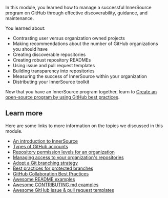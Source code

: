 In this module, you learned how to manage a successful InnerSource program on GitHub through effective discoverability, guidance, and maintenance.

You learned about:

- Contrasting user versus organization owned projects
- Making recommendations about the number of GitHub organizations you should have
- Creating discoverable repositories
- Creating robust repository READMEs
- Using issue and pull request templates
- Building transparency into repositories
- Measuring the success of InnerSource within your organization
- Distributing your InnerSource toolkit

Now that you have an InnerSource program together, learn to [Create an open-source program by using GitHub best practices](/training/modules/create-open-source-program-github/?azure-portal=true).

## Learn more

Here are some links to more information on the topics we discussed in this module.

- [An introduction to InnerSource](https://resources.github.com/whitepapers/introduction-to-innersource?azure-portal=true)
- [Types of GitHub accounts](https://help.github.com/github/getting-started-with-github/types-of-github-accounts?azure-portal=true)
- [Repository permission levels for an organization](https://help.github.com/github/setting-up-and-managing-organizations-and-teams/repository-permission-levels-for-an-organization?azure-portal=true)
- [Managing access to your organization's repositories](https://help.github.com/en/github/setting-up-and-managing-organizations-and-teams/managing-access-to-your-organizations-repositories?azure-portal=true)
- [Adopt a Git branching strategy](/azure/devops/repos/git/git-branching-guidance?azure-portal=true)
- [Best practices for protected branches](https://github.community/t/best-practices-for-protected-branches/10204?azure-portal=true)
- [GitHub Collaboration Best Practices](https://github.com/ideaconsult/etc/wiki/IDEA-Development-Collaboration-Best-Practices)
- [Awesome README examples](https://github.com/matiassingers/awesome-readme?azure-portal=true)
- [Awesome CONTRIBUTING.md examples](https://github.com/mntnr/awesome-contributing?azure-portal=true)
- [Awesome GitHub issue & pull request templates](https://github.com/devspace/awesome-github-templates?azure-portal=true)
